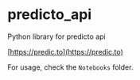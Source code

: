 # predicto_api
Python library for predicto api

[https://predic.to](https://predic.to)

For usage, check the `Notebooks` folder.
